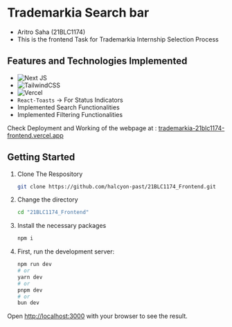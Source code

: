 # Trademarkia Search bar

- Aritro Saha (21BLC1174)
- This is the frontend Task for Trademarkia Internship Selection Process

## Features and Technologies Implemented

- ![Next JS](https://img.shields.io/badge/Next-black?style=for-the-badge&logo=next.js&logoColor=white)
- ![TailwindCSS](https://img.shields.io/badge/tailwindcss-%2338B2AC.svg?style=for-the-badge&logo=tailwind-css&logoColor=white)
- ![Vercel](https://img.shields.io/badge/vercel-%23000000.svg?style=for-the-badge&logo=vercel&logoColor=white)
- ```React-Toasts``` -> For Status Indicators
- Implemented Search Functionalities
- Implemented Filtering Functionalities

Check Deployment and Working of the webpage at : [trademarkia-21blc1174-frontend.vercel.app](https://trademarkia-21blc1174-frontend.vercel.app)

## Getting Started

1. Clone The Respository
    ```bash
    git clone https://github.com/halcyon-past/21BLC1174_Frontend.git
    ```
    
2. Change the directory
    ```bash
    cd "21BLC1174_Frontend"
    ```

3. Install the necessary packages
    ```bash
    npm i
    ```

4. First, run the development server:

    ```bash
    npm run dev
    # or
    yarn dev
    # or
    pnpm dev
    # or
    bun dev
    ```

Open [http://localhost:3000](http://localhost:3000) with your browser to see the result.
